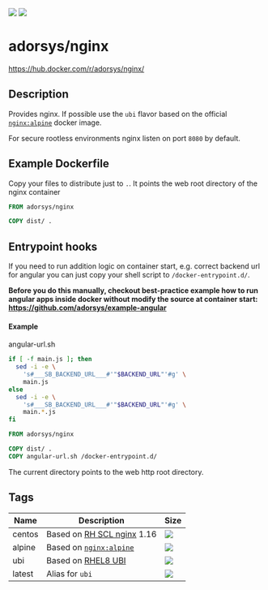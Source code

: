 [![](https://img.shields.io/docker/pulls/adorsys/nginx.svg?logo=docker)](https://hub.docker.com/r/adorsys/nginx/)
[![](https://img.shields.io/docker/stars/adorsys/nginx.svg?logo=docker)](https://hub.docker.com/r/adorsys/nginx/)

# adorsys/nginx

https://hub.docker.com/r/adorsys/nginx/

## Description

Provides nginx. If possible use the `ubi` flavor based on the official [`nginx:alpine`](https://hub.docker.com/_/nginx) docker image. 

For secure rootless environments nginx listen on port `8080` by default.

## Example Dockerfile

Copy your files to distribute just to `.`. It points the web root directory
of the nginx container

```dockerfile
FROM adorsys/nginx

COPY dist/ .
```

## Entrypoint hooks

If you need to run addition logic on container start, e.g. correct backend url for angular you can just copy your shell
script to `/docker-entrypoint.d/`.

**Before you do this manually, checkout best-practice example how to run angular apps inside docker without modify the source at
container start: https://github.com/adorsys/example-angular**

#### Example

angular-url.sh
```bash
if [ -f main.js ]; then
  sed -i -e \
    's#___SB_BACKEND_URL___#'"$BACKEND_URL"'#g' \
    main.js
else
  sed -i -e \
    's#___SB_BACKEND_URL___#'"$BACKEND_URL"'#g' \
    main.*.js
fi
```

```dockerfile
FROM adorsys/nginx

COPY dist/ .
COPY angular-url.sh /docker-entrypoint.d/
```

The current directory points to the web http root directory.


## Tags

| Name | Description | Size |
| ---- | ----------- | ---- |
| centos | Based on [RH SCL nginx](https://github.com/sclorg/nginx-container) 1.16 | ![](https://images.microbadger.com/badges/image/adorsys/nginx.svg) |
| alpine | Based on [`nginx:alpine`](https://hub.docker.com/_/nginx) | ![](https://images.microbadger.com/badges/image/adorsys/nginx:alpine.svg) |
| ubi | Based on [RHEL8 UBI](https://developers.redhat.com/blog/2019/05/31/working-with-red-hat-enterprise-linux-universal-base-images-ubi/) | ![](https://images.microbadger.com/badges/image/adorsys/nginx:ubi.svg) |
| latest | Alias for `ubi`| ![](https://images.microbadger.com/badges/image/adorsys/nginx:latest.svg) |
